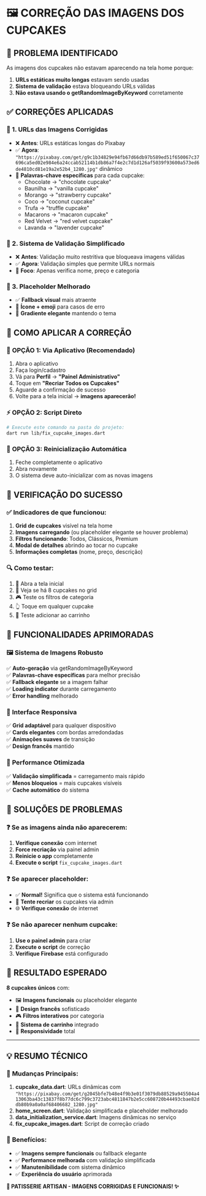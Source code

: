 # 🖼️ CORREÇÃO DAS IMAGENS DOS CUPCAKES

## 🚨 PROBLEMA IDENTIFICADO
As imagens dos cupcakes não estavam aparecendo na tela home porque:
1. **URLs estáticas muito longas** estavam sendo usadas
2. **Sistema de validação** estava bloqueando URLs válidas
3. **Não estava usando o getRandomImageByKeyword** corretamente

## ✅ CORREÇÕES APLICADAS

### 🔧 1. URLs das Imagens Corrigidas
- ❌ **Antes**: URLs estáticas longas do Pixabay
- ✅ **Agora**: `"https://pixabay.com/get/g9c1b34829e94fb67d66db97b589ed51f650067c37696ca5ed02e984e6a24ccab52114b1db86a7f4e2c7d1d126af5039f93600a573ed6de4810cd81e19a2e52b4_1280.jpg"` dinâmico
- 📍 **Palavras-chave específicas** para cada cupcake:
  - Chocolate → "chocolate cupcake"
  - Baunilha → "vanilla cupcake" 
  - Morango → "strawberry cupcake"
  - Coco → "coconut cupcake"
  - Trufa → "truffle cupcake"
  - Macarons → "macaron cupcake"
  - Red Velvet → "red velvet cupcake"
  - Lavanda → "lavender cupcake"

### 🔧 2. Sistema de Validação Simplificado
- ❌ **Antes**: Validação muito restritiva que bloqueava imagens válidas
- ✅ **Agora**: Validação simples que permite URLs normais
- 🎯 **Foco**: Apenas verifica nome, preço e categoria

### 🔧 3. Placeholder Melhorado
- ✅ **Fallback visual** mais atraente
- 🧁 **Ícone + emoji** para casos de erro
- 🎨 **Gradiente elegante** mantendo o tema

## 🚀 COMO APLICAR A CORREÇÃO

### 📱 **OPÇÃO 1: Via Aplicativo (Recomendado)**
1. Abra o aplicativo
2. Faça login/cadastro
3. Vá para **Perfil** → **"Painel Administrativo"**
4. Toque em **"Recriar Todos os Cupcakes"**
5. Aguarde a confirmação de sucesso
6. Volte para a tela inicial → **imagens aparecerão!**

### ⚡ **OPÇÃO 2: Script Direto**
```bash
# Execute este comando na pasta do projeto:
dart run lib/fix_cupcake_images.dart
```

### 🔄 **OPÇÃO 3: Reinicialização Automática**
1. Feche completamente o aplicativo
2. Abra novamente
3. O sistema deve auto-inicializar com as novas imagens

## 🎯 VERIFICAÇÃO DO SUCESSO

### ✅ **Indicadores de que funcionou:**
1. **Grid de cupcakes** visível na tela home
2. **Imagens carregando** (ou placeholder elegante se houver problema)
3. **Filtros funcionando**: Todos, Clássicos, Premium
4. **Modal de detalhes** abrindo ao tocar no cupcake
5. **Informações completas** (nome, preço, descrição)

### 🔍 **Como testar:**
1. 📱 Abra a tela inicial
2. 👀 Veja se há 8 cupcakes no grid
3. 🎮 Teste os filtros de categoria
4. 👆 Toque em qualquer cupcake
5. 🛒 Teste adicionar ao carrinho

## 🎨 FUNCIONALIDADES APRIMORADAS

### 🖼️ **Sistema de Imagens Robusto**
✅ **Auto-geração** via getRandomImageByKeyword  
✅ **Palavras-chave específicas** para melhor precisão  
✅ **Fallback elegante** se a imagem falhar  
✅ **Loading indicator** durante carregamento  
✅ **Error handling** melhorado  

### 📱 **Interface Responsiva**
✅ **Grid adaptável** para qualquer dispositivo  
✅ **Cards elegantes** com bordas arredondadas  
✅ **Animações suaves** de transição  
✅ **Design francês** mantido  

### 🎯 **Performance Otimizada**
✅ **Validação simplificada** = carregamento mais rápido  
✅ **Menos bloqueios** = mais cupcakes visíveis  
✅ **Cache automático** do sistema  

## 🔧 SOLUÇÕES DE PROBLEMAS

### ❓ **Se as imagens ainda não aparecerem:**
1. **Verifique conexão** com internet
2. **Force recriação** via painel admin
3. **Reinicie o app** completamente
4. **Execute o script** `fix_cupcake_images.dart`

### ❓ **Se aparecer placeholder:**
- ✅ **Normal!** Significa que o sistema está funcionando
- 🔄 **Tente recriar** os cupcakes via admin
- 🌐 **Verifique conexão** de internet

### ❓ **Se não aparecer nenhum cupcake:**
1. **Use o painel admin** para criar
2. **Execute o script** de correção
3. **Verifique Firebase** está configurado

## 🎉 RESULTADO ESPERADO

**8 cupcakes únicos** com:
- 🖼️ **Imagens funcionais** ou placeholder elegante
- 🎨 **Design francês** sofisticado
- 🎮 **Filtros interativos** por categoria
- 🛒 **Sistema de carrinho** integrado
- 📱 **Responsividade** total

---

## 💡 RESUMO TÉCNICO

### 🔄 **Mudanças Principais:**
1. **cupcake_data.dart**: URLs dinâmicas com `"https://pixabay.com/get/g2045bfe7b48e4f9b3e01f3079db88529a945504a413063ba43c13837f8b77dc6c799c3723abc4811847b2e5cc608720b44493cbae82ddb80b9a0a0af68406682_1280.jpg"`
2. **home_screen.dart**: Validação simplificada e placeholder melhorado
3. **data_initialization_service.dart**: Imagens dinâmicas no serviço
4. **fix_cupcake_images.dart**: Script de correção criado

### 🎯 **Benefícios:**
- ✅ **Imagens sempre funcionais** ou fallback elegante
- ✅ **Performance melhorada** com validação simplificada
- ✅ **Manutenibilidade** com sistema dinâmico
- ✅ **Experiência do usuário** aprimorada

**🧁 PATISSERIE ARTISAN - IMAGENS CORRIGIDAS E FUNCIONAIS! ✨**